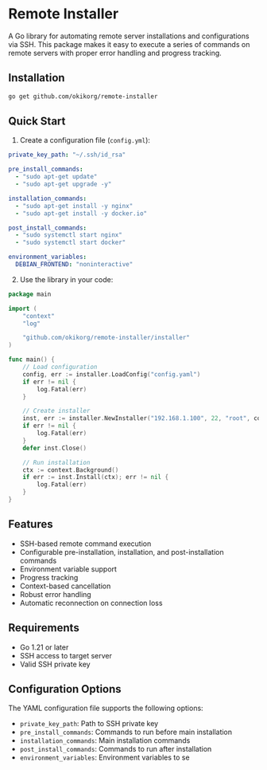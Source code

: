 # Remote Installer

A Go library for automating remote server installations and configurations via SSH. This package makes it easy to execute a series of commands on remote servers with proper error handling and progress tracking.

## Installation

```bash
go get github.com/okikorg/remote-installer
```

## Quick Start

1. Create a configuration file (`config.yml`):

```yaml
private_key_path: "~/.ssh/id_rsa"

pre_install_commands:
  - "sudo apt-get update"
  - "sudo apt-get upgrade -y"

installation_commands:
  - "sudo apt-get install -y nginx"
  - "sudo apt-get install -y docker.io"

post_install_commands:
  - "sudo systemctl start nginx"
  - "sudo systemctl start docker"

environment_variables:
  DEBIAN_FRONTEND: "noninteractive"
```

2. Use the library in your code:

```go
package main

import (
    "context"
    "log"

    "github.com/okikorg/remote-installer/installer"
)

func main() {
    // Load configuration
    config, err := installer.LoadConfig("config.yaml")
    if err != nil {
        log.Fatal(err)
    }

    // Create installer
    inst, err := installer.NewInstaller("192.168.1.100", 22, "root", config)
    if err != nil {
        log.Fatal(err)
    }
    defer inst.Close()

    // Run installation
    ctx := context.Background()
    if err := inst.Install(ctx); err != nil {
        log.Fatal(err)
    }
}
```

## Features

- SSH-based remote command execution
- Configurable pre-installation, installation, and post-installation commands
- Environment variable support
- Progress tracking
- Context-based cancellation
- Robust error handling
- Automatic reconnection on connection loss

## Requirements

- Go 1.21 or later
- SSH access to target server
- Valid SSH private key

## Configuration Options

The YAML configuration file supports the following options:

- `private_key_path`: Path to SSH private key
- `pre_install_commands`: Commands to run before main installation
- `installation_commands`: Main installation commands
- `post_install_commands`: Commands to run after installation
- `environment_variables`: Environment variables to se
